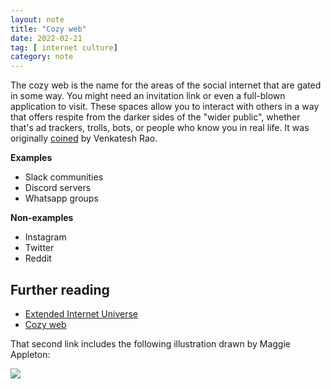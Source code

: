 ```yaml
---
layout: note
title: "Cozy web"
date: 2022-02-21
tag: [ internet culture]
category: note
---
```


The cozy web is the name for the areas of the social internet that are gated in some way. You might need an invitation link or even a full-blown application to visit. These spaces allow you to interact with others in a way that offers respite from the darker sides of the "wider public", whether that's ad trackers, trolls, bots, or people who know you in real life. It was originally [coined](https://studio.ribbonfarm.com/p/the-extended-internet-universe) by Venkatesh Rao. 

**Examples**

- Slack communities
- Discord servers
- Whatsapp groups

**Non-examples**

- Instagram
- Twitter 
- Reddit

## Further reading

- [Extended Internet Universe](https://studio.ribbonfarm.com/p/the-extended-internet-universe?utm_source=url)
- [Cozy web](https://maggieappleton.com/cozy-web)

That second link includes the following illustration drawn by Maggie Appleton:

<img src="https://res.cloudinary.com/dg3gyk0gu/image/upload/c_scale,w_960/v1589323597/maggieappleton.com/notes/cozyweb-tw.png">